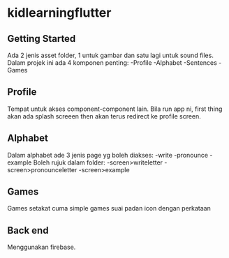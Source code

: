 # kidlearningflutter
## Getting Started
Ada 2 jenis asset folder, 1 untuk gambar dan satu lagi untuk sound files.
Dalam projek ini ada 4 komponen penting:
-Profile
-Alphabet
-Sentences
-Games

## Profile
Tempat untuk akses component-component lain. Bila run app ni, first thing akan ada splash screeen
then akan terus redirect ke profile screen.

## Alphabet
Dalam alphabet ade 3 jenis page yg boleh diakses:
-write
-pronounce
-example
Boleh rujuk dalam folder:
-screen>writeletter
-screen>pronounceletter
-screen>example

## Games
Games setakat cuma simple games suai padan icon dengan perkataan

## Back end
Menggunakan firebase.
